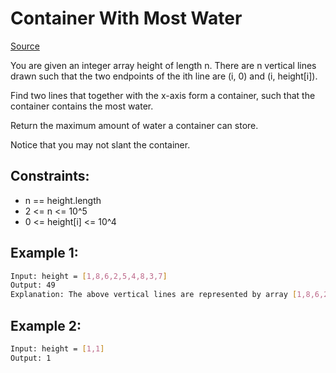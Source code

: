 # Container With Most Water
[Source](https://leetcode.com/problems/container-with-most-water/)

You are given an integer array height of length n. There are n vertical lines drawn such that the two endpoints of the ith line are (i, 0) and (i, height[i]).

Find two lines that together with the x-axis form a container, such that the container contains the most water.

Return the maximum amount of water a container can store.

Notice that you may not slant the container.

## Constraints:

 - n == height.length
 - 2 <= n <= 10^5
 - 0 <= height[i] <= 10^4

## Example 1:
```sh
Input: height = [1,8,6,2,5,4,8,3,7]
Output: 49
Explanation: The above vertical lines are represented by array [1,8,6,2,5,4,8,3,7]. In this case, the max area of water the container can contain is 49.
```

## Example 2:
```sh
Input: height = [1,1]
Output: 1
```
